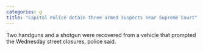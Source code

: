 ```yaml
---
categories: g
title: "Capitol Police detain three armed suspects near Supreme Court"
---
```

Two handguns and a shotgun were recovered from a vehicle that prompted the Wednesday street closures, police said.